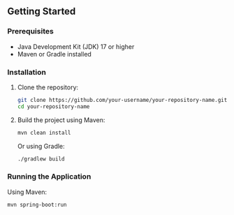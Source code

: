 ## Getting Started

### Prerequisites

* Java Development Kit (JDK) 17 or higher
* Maven or Gradle installed

### Installation

1.  Clone the repository:
    ```bash
    git clone https://github.com/your-username/your-repository-name.git
    cd your-repository-name
    ```

2.  Build the project using Maven:
    ```bash
    mvn clean install
    ```
    Or using Gradle:
    ```bash
    ./gradlew build
    ```

### Running the Application

Using Maven:
```bash
mvn spring-boot:run